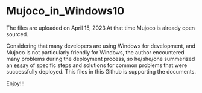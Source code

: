 # Mujoco_in_Windows10

The files are uploaded on April 15, 2023.At that time Mujoco is already open sourced.

Considering that many developers are using Windows for development, and Mujoco is not particularly friendly for Windows, the author encountered many problems during the deployment process, so he/she/one summerized an [essay](https://zhuanlan.zhihu.com/p/622248238) of specific steps and solutions for common problems that were successfully deployed.
This files in this Github is supporting the documents.

Enjoy!!!

